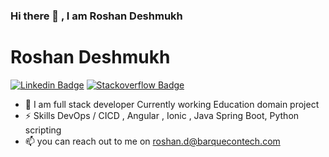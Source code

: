 ### Hi there 👋  , I am Roshan Deshmukh
# Roshan Deshmukh
[![Linkedin Badge](https://img.shields.io/badge/-roshandeshmukh-blue?style=flat-square&logo=Linkedin&logoColor=white&link=https://www.linkedin.com/in/roshan-deshmukh-300b1285/)](https://www.linkedin.com/in/gouravmukhija/)
[![Stackoverflow Badge](https://img.shields.io/badge/-Stackoverflow-4CA143?style=flat-square&logo=Stackoverflow&logoColor=white&link=https://stackoverflow.com/users/2942926/roshan-deshmukh)](https://stackoverflow.com/users/2942926/roshan-deshmukh)


<!--
**roshanbarquecontech/roshanbarquecontech** is a ✨ _special_ ✨ repository because its `README.md` (this file) appears on your GitHub profile.

Here are some ideas to get you started:

- 🔭 I’m currently working on ...
- 🌱 I’m currently learning ...
- 👯 I’m looking to collaborate on ...
- 🤔 I’m looking for help with ...
- 💬 Ask me about ...
- 📫 How to reach me: ...
- 😄 Pronouns: ...
- ⚡ Fun fact: ...
-->
- 🔭 I am full stack developer Currently working Education domain project
- ⚡ Skills DevOps / CICD , Angular , Ionic , Java Spring Boot, Python scripting
- 📫 you can reach out to me on roshan.d@barquecontech.com 

